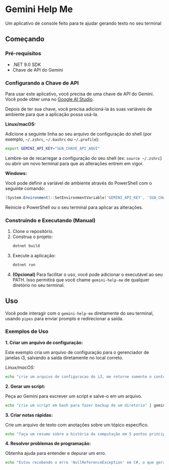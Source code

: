# Gemini Help Me

Um aplicativo de console feito para te ajudar gerando texto no seu terminal

## Começando

### Pré-requisitos

*   .NET 9.0 SDK
*   Chave de API do Gemini

### Configurando a Chave de API

Para usar este aplicativo, você precisa de uma chave de API do Gemini. Você pode obter uma no [Google AI Studio](https://aistudio.google.com/app/apikey).

Depois de ter sua chave, você precisa adicioná-la às suas variáveis de ambiente para que a aplicação possa usá-la.

**Linux/macOS:**

Adicione a seguinte linha ao seu arquivo de configuração do shell (por exemplo, `~/.zshrc`, `~/.bashrc` ou `~/.profile`):

```bash
export GEMINI_API_KEY="SUA_CHAVE_API_AQUI"
```

Lembre-se de recarregar a configuração do seu shell (ex: `source ~/.zshrc`) ou abrir um novo terminal para que as alterações entrem em vigor.

**Windows:**

Você pode definir a variável de ambiente através do PowerShell com o seguinte comando:
```powershell
[System.Environment]::SetEnvironmentVariable('GEMINI_API_KEY', 'SUA_CHAVE_API_AQUI', [System.EnvironmentVariableTarget]::User)
```
Reinicie o PowerShell ou o seu terminal para aplicar as alterações.

### Construindo e Executando (Manual)

1.  Clone o repositório.
2.  Construa o projeto:
    ```bash
    dotnet build
    ```
3.  Execute a aplicação:
    ```bash
    dotnet run
    ```
4.  **(Opcional)** Para facilitar o uso, você pode adicionar o executável ao seu PATH. Isso permitirá que você chame `gemini-help-me` de qualquer diretório no seu terminal.

## Uso

Você pode interagir com o `gemini-help-me` diretamente do seu terminal, usando `pipes` para enviar prompts e redirecionar a saída.

### Exemplos de Uso

**1. Criar um arquivo de configuração:**

Este exemplo cria um arquivo de configuração para o gerenciador de janelas i3, salvando a saída diretamente no local correto.

*Linux/macOS:*
```bash
echo "crie um arquivo de configuracao do i3, me retorne somente o conteudo do arquivo" | gemini-help-me > ~/.config/i3/config
```

**2. Gerar um script:**

Peça ao Gemini para escrever um script e salve-o em um arquivo.

```bash
echo "crie um script em bash para fazer backup de um diretorio" | gemini-help-me > backup.sh
```

**3. Criar notas rápidas:**

Crie um arquivo de texto com anotações sobre um tópico específico.

```bash
echo "faça um resumo sobre a história da computação em 5 pontos principais" | gemini-help-me > notas_computacao.txt
```

**4. Resolver problemas de programação:**

Obtenha ajuda para entender e depurar um erro.

```bash
echo "Estou recebendo o erro 'NullReferenceException' em C#, o que geralmente causa isso e como posso resolver?" | gemini-help-me
```
